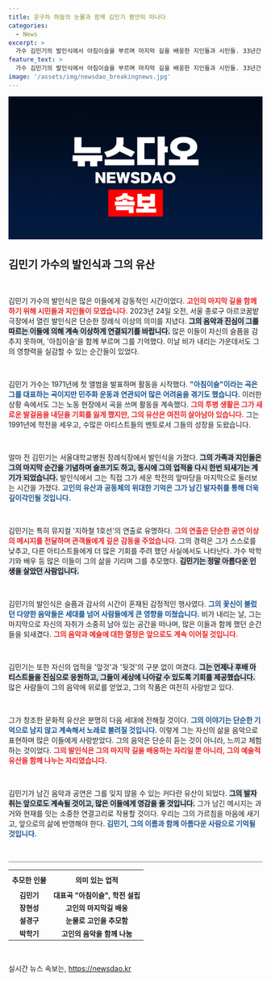 ```yaml
---
title: 운구차 하늘의 눈물과 함께 김민기 평안히 떠나다
categories:
  - News
excerpt: >
  가수 김민기의 발인식에서 아침이슬을 부르며 마지막 길을 배웅한 지인들과 시민들. 33년간 사랑받은 학전 앞마당에서의 이별은 슬픔과 추억이 어우러진 감동의 순간이었다.
feature_text: >
  가수 김민기의 발인식에서 아침이슬을 부르며 마지막 길을 배웅한 지인들과 시민들. 33년간 사랑받은 학전 앞마당에서의 이별은 슬픔과 추억이 어우러진 감동의 순간이었다.
image: '/assets/img/newsdao_breakingnews.jpg'
---
```


<p><img src="/assets/img/newsdao_breakingnews.jpg" alt="ranknews 속보" /></p>

<h2 data-ke-size="size26">김민기 가수의 발인식과 그의 유산</h2>

<p data-ke-size="size16">&nbsp;</p>

<p>김민기 가수의 발인식은 많은 이들에게 감동적인 시간이었다. <b><span style="color: #ee2323;">고인의 마지막 길을 함께 하기 위해 시민들과 지인들이 모였습니다.</span></b> 2023년 24일 오전, 서울 종로구 아르코꿈밭극장에서 열린 발인식은 단순한 장례식 이상의 의미를 지녔다. <b><span style="background-color: #21538527;">그의 음악과 진심이 그를 따르는 이들에 의해 계속 이상하게 연결되기를 바랍니다.</span></b> 많은 이들이 자신의 슬픔을 감추지 못하며, '아침이슬'을 함께 부르며 그를 기억했다. 이날 비가 내리는 가운데서도 그의 영향력을 실감할 수 있는 순간들이 있었다.</p>

<p data-ke-size="size16">&nbsp;</p>

<p>김민기 가수는 1971년에 첫 앨범을 발표하며 활동을 시작했다. <b><span style="color: #1a5490;">"아침이슬"이라는 곡은 그를 대표하는 곡이지만 민주화 운동과 연관되어 많은 어려움을 겪기도 했습니다.</span></b> 이러한 상황 속에서도 그는 노동 현장에서 곡을 쓰며 활동을 계속했다. <b><span style="color: #ee2323;">그의 투병 생활은 그가 새로운 발걸음을 내딛을 기회를 잃게 했지만, 그의 유산은 여전히 살아남아 있습니다.</span></b> 그는 1991년에 학전을 세우고, 수많은 아티스트들의 멘토로서 그들의 성장을 도왔습니다. </p>

<p data-ke-size="size16">&nbsp;</p>

<p>얼마 전 김민기는 서울대학교병원 장례식장에서 발인식을 가졌다. <b><span style="background-color: #21538527;">그의 가족과 지인들은 그의 마지막 순간을 기념하며 슬프기도 하고, 동시에 그의 업적을 다시 한번 되새기는 계기가 되었습니다.</span></b> 발인식에서 그는 직접 그가 세운 학전의 앞마당을 마지막으로 둘러보는 시간을 가졌다. <b><span style="color: #1a5490;">고인의 유산과 공동체의 위대한 기억은 그가 남긴 발자취를 통해 더욱 깊이각인될 것입니다.</span></b></p>

<p data-ke-size="size16">&nbsp;</p>

<p>김민기는 특히 뮤지컬 '지하철 1호선'의 연출로 유명하다. <b><span style="color: #ee2323;">그의 연출은 단순한 공연 이상의 메시지를 전달하며 관객들에게 깊은 감동을 주었습니다.</span></b> 그의 경력은 그가 스스로를 낮추고, 다른 아티스트들에게 더 많은 기회를 주려 했던 사실에서도 나타난다. 가수 박학기와 배우 등 많은 이들이 그의 삶을 기리며 그를 추모했다. <b><span style="background-color: #21538527;">김민기는 정말 아름다운 인생을 살았던 사람입니다.</span></b> </p>

<p data-ke-size="size16">&nbsp;</p>

<p>김민기의 발인식은 슬픔과 감사의 시간이 혼재된 감정적인 행사였다. <b><span style="color: #1a5490;">그의 꽃신이 불렀던 다양한 음악들은 세대를 넘어 사람들에게 큰 영향을 미쳤습니다.</span></b> 비가 내리는 날, 그는 마지막으로 자신의 자취가 소중히 남아 있는 공간을 떠나며, 많은 이들과 함께 했던 순간들을 되새겼다. <b><span style="color: #ee2323;">그의 음악과 예술에 대한 열정은 앞으로도 계속 이어질 것입니다.</span></b> </p>

<p data-ke-size="size16">&nbsp;</p>

<p>김민기는 또한 자신의 업적을 '앞것'과 '뒷것'의 구분 없이 여겼다. <b><span style="background-color: #21538527;">그는 언제나 후배 아티스트들을 진심으로 응원하고, 그들이 세상에 나아갈 수 있도록 기회를 제공했습니다.</span></b> 많은 사람들이 그의 음악에 위로를 얻었고, 그의 작품은 여전히 사랑받고 있다. </p>

<p data-ke-size="size16">&nbsp;</p>

<p>그가 창조한 문화적 유산은 분명히 다음 세대에 전해질 것이다. <b><span style="color: #1a5490;">그의 이야기는 단순한 기억으로 남지 않고 계속해서 노래로 불려질 것입니다.</span></b> 이렇게 그는 자신의 삶을 음악으로 표현하며 많은 이들에게 사랑받았다. 그의 음악은 단순히 듣는 것이 아니라, 느끼고 체험하는 것이었다. <b><span style="color: #ee2323;">그의 발인식은 그의 마지막 길을 배웅하는 자리일 뿐 아니라, 그의 예술적 유산을 함께 나누는 자리였습니다.</span></b></p>

<p data-ke-size="size16">&nbsp;</p>

<p>김민기가 남긴 음악과 공연은 그를 잊지 않을 수 있는 커다란 유산이 되었다. <b><span style="background-color: #21538527;">그의 발자취는 앞으로도 계속될 것이고, 많은 이들에게 영감을 줄 것입니다.</span></b> 그가 남긴 메시지는 과거와 현재를 잇는 소중한 연결고리로 작용할 것이다.  우리는 그의 가르침을 마음에 새기고, 앞으로의 삶에 반영해야 한다. <b><span style="color: #1a5490;">김민기, 그의 이름과 함께 아름다운 사람으로 기억될 것입니다.</span></b></p>

<p data-ke-size="size16">&nbsp;</p>

<hr style="height: 3px; border: none; color: #ccc; background-color: #ccc;" />

<table style="width: 100%; border-collapse: collapse;">
  <tr>
    <th style="height: 30px; text-align: center;"><b>추모한 인물</b></th>
    <th style="height: 30px; text-align: center;"><b>의미 있는 업적</b></th>
  </tr>
  <tr>
    <td style="height: 17px; text-align: center;"><b>김민기</b></td>
    <td style="height: 17px; text-align: center;"><b>대표곡 "아침이슬", 학전 설립</b></td>
  </tr>
  <tr>
    <td style="height: 17px; text-align: center;"><b>장현성</b></td>
    <td style="height: 17px; text-align: center;"><b>고인의 마지막길 배웅</b></td>
  </tr>
  <tr>
    <td style="height: 17px; text-align: center;"><b>설경구</b></td>
    <td style="height: 17px; text-align: center;"><b>눈물로 고인을 추모함</b></td>
  </tr>
  <tr>
    <td style="height: 17px; text-align: center;"><b>박학기</b></td>
    <td style="height: 17px; text-align: center;"><b>고인의 음악을 함께 나눔</b></td>
  </tr>
</table>

<p data-ke-size="size16">&nbsp;</p>
실시간 뉴스 속보는, <a href="https://newsdao.kr" rel="dofollow">https://newsdao.kr</a>



